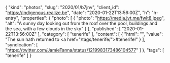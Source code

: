 {
  "kind": "photos",
  "slug": "2020/01/b7jnv",
  "client_id": "https://indigenous.realize.be",
  "date": "2020-01-22T13:56:00Z",
  "h": "h-entry",
  "properties": {
    "photo": [
      {
        "photo": "https://media.jvt.me/fwlt8.jpeg",
        "alt": "A sunny day looking out from the roof over the pool, buildings and the sea, with a few clouds in the sky"
      }
    ],
    "published": [
      "2020-01-22T13:56:00Z"
    ],
    "category": [
      "tenerife"
    ],
    "content": [
      {
        "html": "",
        "value": "The sun hath returned to <a href=\"/tags/tenerife/\">#tenerife</a>!"
      }
    ],
    "syndication": [
      "https://twitter.com/JamieTanna/status/1219983173486104577"
    ]
  },
  "tags": [
    "tenerife"
  ]
}
